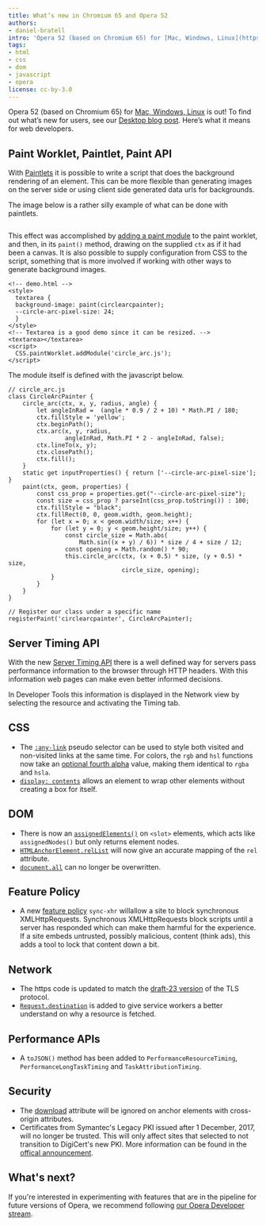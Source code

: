 ```yaml
---
title: What’s new in Chromium 65 and Opera 52
authors:
- daniel-bratell
intro: 'Opera 52 (based on Chromium 65) for [Mac, Windows, Linux](https://www.opera.com/computer) is out! To find out what’s new for users, see our [Desktop blog post](https://blogs.opera.com/desktop/2018/03/opera-52/-to-be-updated-XXXX). Here’s what it means for web developers.'
tags:
- html
- css
- dom
- javascript
- opera
license: cc-by-3.0
---
```


Opera 52 (based on Chromium 65) for [Mac, Windows, Linux](https://www.opera.com/computer) is out! To
find out what’s new for users, see our [Desktop blog post](https://blogs.opera.com/desktop/2018/03/opera-52/-to-be-updated-as-well-XXXXX).
Here’s what it means for web developers.

## Paint Worklet, Paintlet, Paint API

With
[Paintlets](https://developers.google.com/web/updates/2018/01/paintapi)
it is possible to write a script that does the background rendering of
an element. This can be more flexible than generating images on the
server side or using client side generated data urls for backgrounds.

The image below is a rather silly example of what can be done with paintlets.

<img elem="media" src="{{ page.id }}/o52-paintlet.png" width="" alt="">

This effect was accomplished by [adding a paint
module](https://developer.mozilla.org/en-US/docs/Web/API/Worklet/addModule)
to the paint worklet, and then, in its `paint()` method, drawing on the
supplied `ctx` as if it had been a canvas. It is also possible to supply
configuration from CSS to the script, something that is more involved
if working with other ways to generate background images.

    <!-- demo.html -->
    <style>
      textarea {
      background-image: paint(circlearcpainter);
      --circle-arc-pixel-size: 24;
      }
    </style>
    <!-- Textarea is a good demo since it can be resized. -->
    <textarea></textarea>
    <script>
      CSS.paintWorklet.addModule('circle_arc.js');
    </script>

The module itself is defined with the javascript below.

    // circle_arc.js
    class CircleArcPainter {
        circle_arc(ctx, x, y, radius, angle) {
            let angleInRad =  (angle * 0.9 / 2 + 10) * Math.PI / 180;
            ctx.fillStyle = 'yellow';
            ctx.beginPath();
            ctx.arc(x, y, radius,
                    angleInRad, Math.PI * 2 - angleInRad, false);
            ctx.lineTo(x, y);
            ctx.closePath();
            ctx.fill();
        }
        static get inputProperties() { return ['--circle-arc-pixel-size']; }
        paint(ctx, geom, properties) {
            const css_prop = properties.get("--circle-arc-pixel-size");
            const size = css_prop ? parseInt(css_prop.toString()) : 100;
            ctx.fillStyle = "black";
            ctx.fillRect(0, 0, geom.width, geom.height);
            for (let x = 0; x < geom.width/size; x++) {
                for (let y = 0; y < geom.height/size; y++) {
                    const circle_size = Math.abs(
                        Math.sin((x + y) / 6)) * size / 4 + size / 12;
                    const opening = Math.random() * 90;
                    this.circle_arc(ctx, (x + 0.5) * size, (y + 0.5) * size,
                                    circle_size, opening);
                }
            }
        }
    }

    // Register our class under a specific name
    registerPaint('circlearcpainter', CircleArcPainter);


## Server Timing API

With the new [Server Timing API](https://w3c.github.io/server-timing/)
there is a well defined way for servers pass performance information
to the browser through HTTP headers. With this information web pages
can make even better informed decisions.

In Developer Tools this information is displayed in the Network view
by selecting the resource and activating the Timing tab.

## CSS
* The
  [`:any-link`](https://developer.mozilla.org/en-US/docs/Web/CSS/:any-link)
  pseudo selector can be used to style both visited and non-visited
  links at the same time.  For colors, the `rgb` and `hsl` functions
  now take an [optional fourth
  alpha](https://drafts.csswg.org/css-color/#rgb-functions) value,
  making them identical to `rgba` and `hsla`.
* [`display:
  contents`](https://drafts.csswg.org/css-display/#box-generation)
  allows an element to wrap other elements without creating a box for
  itself.

## DOM
* There is now an
  [`assignedElements()`](https://html.spec.whatwg.org/#dom-slot-assignedelements)
  on `<slot>` elements, which acts
  like `assignedNodes()` but only returns element nodes.
* [`HTMLAnchorElement.relList`](https://html.spec.whatwg.org/#dom-link-rellist)
  will now give an accurate mapping of the `rel` attribute.
* [`document.all`](https://html.spec.whatwg.org/#htmlallcollection)
  can no longer be overwritten.

## Feature Policy
* A new [feature policy](https://wicg.github.io/feature-policy/)
  `sync-xhr` willallow a site to block synchronous
  XMLHttpRequests. Synchronous XMLHttpRequests block scripts until a
  server has responded which can make them harmful for the
  experience. If a site embeds untrusted, possibly malicious, content
  (think ads), this adds a tool to lock that content down a bit.

## Network
* The https code is updated to match the [draft-23
  version](https://tools.ietf.org/html/draft-ietf-tls-tls13-23) of the
  TLS protocol.
* [`Request.destination`](https://fetch.spec.whatwg.org/#concept-request-destination)
  is added to give service workers a better understand on why a resource
  is fetched.

## Performance APIs
* A `toJSON()` method has been added to `PerformanceResourceTiming`,
  `PerformanceLongTaskTiming` and `TaskAttributionTiming`.

## Security
* The [download](https://html.spec.whatwg.org/#attr-hyperlink-download)
  attribute will be ignored on anchor elements with
  cross-origin attributes.
* Certificates from Symantec's Legacy PKI issued after 1 December,
  2017, will no longer be trusted. This will only affect sites that
  selected to not transition to DigiCert's new PKI. More information
  can be found in the [offical
  announcement](https://security.googleblog.com/2017/09/chromes-plan-to-distrust-symantec.html).


## What's next?

If you're interested in experimenting with features that are in the
pipeline for future versions of Opera, we recommend following [our
Opera Developer stream](https://www.opera.com/developer).
